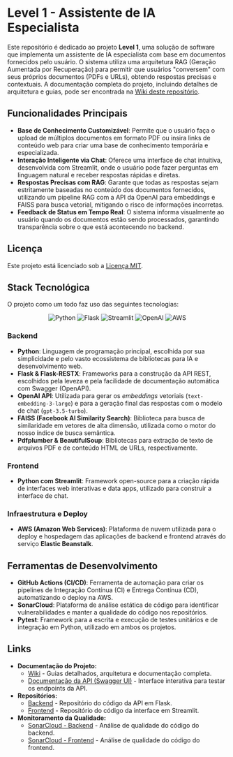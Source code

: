 # Level 1 - Assistente de IA Especialista

Este repositório é dedicado ao projeto **Level 1**, uma solução de software que implementa um assistente de IA especialista com base em documentos fornecidos pelo usuário. O sistema utiliza uma arquitetura RAG (Geração Aumentada por Recuperação) para permitir que usuários "conversem" com seus próprios documentos (PDFs e URLs), obtendo respostas precisas e contextuais. A documentação completa do projeto, incluindo detalhes de arquitetura e guias, pode ser encontrada na [Wiki deste repositório](https://github.com/Marcos-gjr/Level-1/wiki).

##  Funcionalidades Principais

* **Base de Conhecimento Customizável**: Permite que o usuário faça o upload de múltiplos documentos em formato PDF ou insira links de conteúdo web para criar uma base de conhecimento temporária e especializada.
* **Interação Inteligente via Chat**: Oferece uma interface de chat intuitiva, desenvolvida com Streamlit, onde o usuário pode fazer perguntas em linguagem natural e receber respostas rápidas e diretas.
* **Respostas Precisas com RAG**: Garante que todas as respostas sejam estritamente baseadas no conteúdo dos documentos fornecidos, utilizando um pipeline RAG com a API da OpenAI para embeddings e FAISS para busca vetorial, mitigando o risco de informações incorretas.
* **Feedback de Status em Tempo Real**: O sistema informa visualmente ao usuário quando os documentos estão sendo processados, garantindo transparência sobre o que está acontecendo no backend.

##  Licença

Este projeto está licenciado sob a [Licença MIT](https://github.com/Marcos-gjr/Level-1/blob/main/LICENSE).

##  Stack Tecnológica

O projeto como um todo faz uso das seguintes tecnologias:

<div align="center">
  <img src="https://img.shields.io/badge/Python-3776AB?style=for-the-badge&logo=python&logoColor=white" alt="Python" />
  <img src="https://img.shields.io/badge/Flask-000000?style=for-the-badge&logo=flask&logoColor=white" alt="Flask" />
  <img src="https://img.shields.io/badge/Streamlit-FF4B4B?style=for-the-badge&logo=streamlit&logoColor=white" alt="Streamlit" />
  <img src="https://img.shields.io/badge/OpenAI-412991?style=for-the-badge&logo=openai&logoColor=white" alt="OpenAI" />
  <img src="https://img.shields.io/badge/Amazon_AWS-232F3E?style=for-the-badge&logo=amazon-aws&logoColor=white" alt="AWS" />
</div>

### **Backend**
* **Python**: Linguagem de programação principal, escolhida por sua simplicidade e pelo vasto ecossistema de bibliotecas para IA e desenvolvimento web.
* **Flask & Flask-RESTX**: Frameworks para a construção da API REST, escolhidos pela leveza e pela facilidade de documentação automática com Swagger (OpenAPI).
* **OpenAI API**: Utilizada para gerar os *embeddings* vetoriais (`text-embedding-3-large`) e para a geração final das respostas com o modelo de chat (`gpt-3.5-turbo`).
* **FAISS (Facebook AI Similarity Search)**: Biblioteca para busca de similaridade em vetores de alta dimensão, utilizada como o motor do nosso índice de busca semântica.
* **Pdfplumber & BeautifulSoup**: Bibliotecas para extração de texto de arquivos PDF e de conteúdo HTML de URLs, respectivamente.

### **Frontend**
* **Python com Streamlit**: Framework open-source para a criação rápida de interfaces web interativas e data apps, utilizado para construir a interface de chat.

### **Infraestrutura e Deploy**
* **AWS (Amazon Web Services)**: Plataforma de nuvem utilizada para o deploy e hospedagem das aplicações de backend e frontend através do serviço **Elastic Beanstalk**.

##  Ferramentas de Desenvolvimento

* **GitHub Actions (CI/CD)**: Ferramenta de automação para criar os pipelines de Integração Contínua (CI) e Entrega Contínua (CD), automatizando o deploy na AWS.
* **SonarCloud**: Plataforma de análise estática de código para identificar vulnerabilidades e manter a qualidade do código nos repositórios.
* **Pytest**: Framework para a escrita e execução de testes unitários e de integração em Python, utilizado em ambos os projetos.

##  Links

* **Documentação do Projeto:**
    * [Wiki](https://github.com/Marcos-gjr/Level-1/wiki) - Guias detalhados, arquitetura e documentação completa.
    * [Documentação da API (Swagger UI)](http://<seu-link-do-backend-na-aws>/docs) - Interface interativa para testar os endpoints da API.
* **Repositórios:**
    * [Backend](https://github.com/Marcos-gjr/backend-level-1) - Repositório do código da API em Flask.
    * [Frontend](https://github.com/Marcos-gjr/frontend-level-1) - Repositório do código da interface em Streamlit.
* **Monitoramento da Qualidade:**
    * [SonarCloud - Backend](https://sonarcloud.io/project/overview?id=Marcos-gjr_backend-level-1) - Análise de qualidade do código do backend.
    * [SonarCloud - Frontend](https://sonarcloud.io/project/overview?id=Marcos-gjr_frontend-level-1) - Análise de qualidade do código do frontend.
